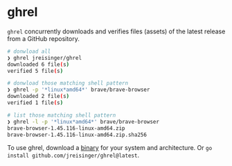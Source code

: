 # ghrel

`ghrel` concurrently downloads and verifies files (assets) of the latest release from a GitHub repository.

```sh
# donwload all
❯ ghrel jreisinger/ghrel
downloaded 6 file(s)
verified 5 file(s)

# donwload those matching shell pattern
❯ ghrel -p '*linux*amd64*' brave/brave-browser
downloaded 2 file(s)
verified 1 file(s)

# list those matching shell pattern
❯ ghrel -l -p '*linux*amd64*' brave/brave-browser
brave-browser-1.45.116-linux-amd64.zip
brave-browser-1.45.116-linux-amd64.zip.sha256
```

To use ghrel, download a [binary](https://github.com/jreisinger/ghrel/releases) for your system and architecture. Or `go install github.com/jreisinger/ghrel@latest`.

